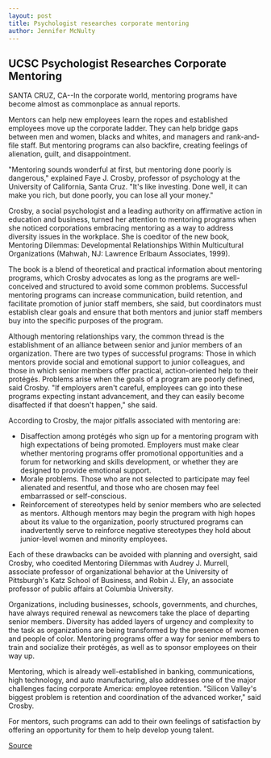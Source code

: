 ```yaml
---
layout: post
title: Psychologist researches corporate mentoring
author: Jennifer McNulty
---
```


## UCSC Psychologist Researches Corporate Mentoring

SANTA CRUZ, CA--In the corporate world, mentoring programs have become almost as commonplace as annual reports.

Mentors can help new employees learn the ropes and established employees move up the corporate ladder. They can help bridge gaps between men and women, blacks and whites, and managers and rank-and- file staff. But mentoring programs can also backfire, creating feelings of alienation, guilt, and disappointment.

"Mentoring sounds wonderful at first, but mentoring done poorly is dangerous," explained Faye J. Crosby, professor of psychology at the University of California, Santa Cruz. "It's like investing. Done well, it can make you rich, but done poorly, you can lose all your money."

Crosby, a social psychologist and a leading authority on affirmative action in education and business, turned her attention to mentoring programs when she noticed corporations embracing mentoring as a way to address diversity issues in the workplace. She is coeditor of the new book, Mentoring Dilemmas: Developmental Relationships Within Multicultural Organizations (Mahwah, NJ: Lawrence Erlbaum Associates, 1999).

The book is a blend of theoretical and practical information about mentoring programs, which Crosby advocates as long as the programs are well-conceived and structured to avoid some common problems. Successful mentoring programs can increase communication, build retention, and facilitate promotion of junior staff members, she said, but coordinators must establish clear goals and ensure that both mentors and junior staff members buy into the specific purposes of the program.

Although mentoring relationships vary, the common thread is the establishment of an alliance between senior and junior members of an organization. There are two types of successful programs: Those in which mentors provide social and emotional support to junior colleagues, and those in which senior members offer practical, action-oriented help to their protégés. Problems arise when the goals of a program are poorly defined, said Crosby. "If employers aren't careful, employees can go into these programs expecting instant advancement, and they can easily become disaffected if that doesn't happen," she said.

According to Crosby, the major pitfalls associated with mentoring are:

* Disaffection among protégés who sign up for a mentoring program with high expectations of being promoted. Employers must make clear whether mentoring programs offer promotional opportunities and a forum for networking and skills development, or whether they are designed to provide emotional support.
* Morale problems. Those who are not selected to participate may feel alienated and resentful, and those who are chosen may feel embarrassed or self-conscious.
* Reinforcement of stereotypes held by senior members who are selected as mentors. Although mentors may begin the program with high hopes about its value to the organization, poorly structured programs can inadvertently serve to reinforce negative stereotypes they hold about junior-level women and minority employees.

Each of these drawbacks can be avoided with planning and oversight, said Crosby, who coedited Mentoring Dilemmas with Audrey J. Murrell, associate professor of organizational behavior at the University of Pittsburgh's Katz School of Business, and Robin J. Ely, an associate professor of public affairs at Columbia University.

Organizations, including businesses, schools, governments, and churches, have always required renewal as newcomers take the place of departing senior members. Diversity has added layers of urgency and complexity to the task as organizations are being transformed by the presence of women and people of color. Mentoring programs offer a way for senior members to train and socialize their protégés, as well as to sponsor employees on their way up.

Mentoring, which is already well-established in banking, communications, high technology, and auto manufacturing, also addresses one of the major challenges facing corporate America: employee retention. "Silicon Valley's biggest problem is retention and coordination of the advanced worker," said Crosby.

For mentors, such programs can add to their own feelings of satisfaction by offering an opportunity for them to help develop young talent.

[Source](http://www1.ucsc.edu/news_events/press_releases/archive/98-99/04-99/crosby.htm "Permalink to UC Santa Cruz: Psychologist researches corporate mentoring")